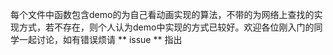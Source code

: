 每个文件中函数包含demo的为自己看动画实现的算法，不带的为网络上查找的实现方式，若不存在，则个人认为demo中实现的方式已较好。欢迎各位刚入门的同学一起讨论，如有错误烦请 ** issue ** 指出